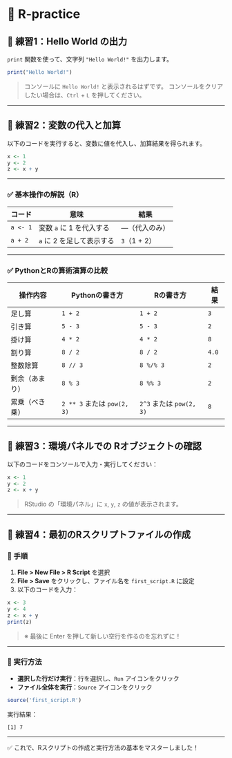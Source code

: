 
# 📘 R-practice

## 🧪 練習1：Hello World の出力

`print` 関数を使って、文字列 `"Hello World!"` を出力します。

```r
print("Hello World!")
````

> コンソールに `Hello World!` と表示されるはずです。
> コンソールをクリアしたい場合は、`Ctrl` + `L` を押してください。

---

## 🧪 練習2：変数の代入と加算

以下のコードを実行すると、変数に値を代入し、加算結果を得られます。

```r
x <- 1  
y <- 2  
z <- x + y
```

---

### ✅ 基本操作の解説（R）

| コード      | 意味               | 結果         |
| -------- | ---------------- | ---------- |
| `a <- 1` | 変数 `a` に 1 を代入する | ―（代入のみ）    |
| `a + 2`  | `a` に 2 を足して表示する | `3`（1 + 2） |

---

### ✅ PythonとRの算術演算の比較

| 操作内容    | Pythonの書き方               | Rの書き方                 | 結果    |
| ------- | ------------------------ | --------------------- | ----- |
| 足し算     | `1 + 2`                  | `1 + 2`               | `3`   |
| 引き算     | `5 - 3`                  | `5 - 3`               | `2`   |
| 掛け算     | `4 * 2`                  | `4 * 2`               | `8`   |
| 割り算     | `8 / 2`                  | `8 / 2`               | `4.0` |
| 整数除算    | `8 // 3`                 | `8 %/% 3`             | `2`   |
| 剰余（あまり） | `8 % 3`                  | `8 %% 3`              | `2`   |
| 累乗（べき乗） | `2 ** 3` または `pow(2, 3)` | `2^3` または `pow(2, 3)` | `8`   |

---

## 🧪 練習3：環境パネルでの Rオブジェクトの確認

以下のコードをコンソールで入力・実行してください：

```r
x <- 1  
y <- 2  
z <- x + y
```

> RStudio の「環境パネル」に `x`, `y`, `z` の値が表示されます。

---

## 🧪 練習4：最初のRスクリプトファイルの作成

### 🔹 手順

1. **File > New File > R Script** を選択
2. **File > Save** をクリックし、ファイル名を `first_script.R` に設定
3. 以下のコードを入力：

```r
x <- 3
y <- 4
z <- x + y
print(z)
```

> ※ 最後に Enter を押して新しい空行を作るのを忘れずに！

---

### 🔹 実行方法

* **選択した行だけ実行**：行を選択し、`Run` アイコンをクリック
* **ファイル全体を実行**：`Source` アイコンをクリック

```r
source('first_script.R')
```

実行結果：

```
[1] 7
```

---

✅ これで、Rスクリプトの作成と実行方法の基本をマスターしました！

```


